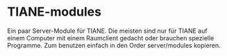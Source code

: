 # TIANE-modules
Ein paar Server-Module für TIANE. Die meisten sind nur für TIANE auf einem Computer mit einem Raumclient gedacht oder brauchen spezielle Programme. Zum benutzen einfach in den Order server/modules kopieren. 
